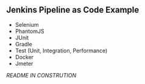 Jenkins Pipeline as Code Example
---------------------------------------------------------------------------------------
* Selenium 
* PhantomJS 
* JUnit 
* Gradle 
* Test (Unit, Integration, Performance)
* Docker 
* Jmeter 


*README IN CONSTRUTION*